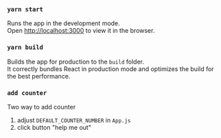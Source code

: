 
### `yarn start`

Runs the app in the development mode.\
Open [http://localhost:3000](http://localhost:3000) to view it in the browser.

### `yarn build`

Builds the app for production to the `build` folder.\
It correctly bundles React in production mode and optimizes the build for the best performance.

### `add counter`
Two way to add counter
1. adjust `DEFAULT_COUNTER_NUMBER` in `App.js`
2. click button "help me out"